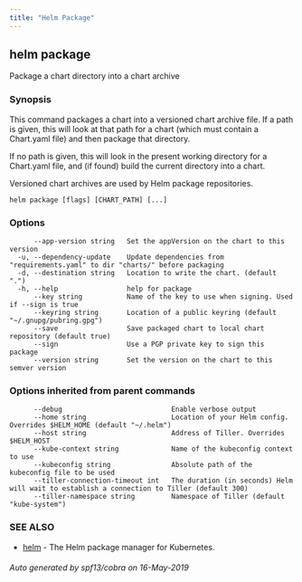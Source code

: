 ```yaml
---
title: "Helm Package"
---
```


## helm package

Package a chart directory into a chart archive

### Synopsis


This command packages a chart into a versioned chart archive file. If a path
is given, this will look at that path for a chart (which must contain a
Chart.yaml file) and then package that directory.

If no path is given, this will look in the present working directory for a
Chart.yaml file, and (if found) build the current directory into a chart.

Versioned chart archives are used by Helm package repositories.


```
helm package [flags] [CHART_PATH] [...]
```

### Options

```
      --app-version string   Set the appVersion on the chart to this version
  -u, --dependency-update    Update dependencies from "requirements.yaml" to dir "charts/" before packaging
  -d, --destination string   Location to write the chart. (default ".")
  -h, --help                 help for package
      --key string           Name of the key to use when signing. Used if --sign is true
      --keyring string       Location of a public keyring (default "~/.gnupg/pubring.gpg")
      --save                 Save packaged chart to local chart repository (default true)
      --sign                 Use a PGP private key to sign this package
      --version string       Set the version on the chart to this semver version
```

### Options inherited from parent commands

```
      --debug                           Enable verbose output
      --home string                     Location of your Helm config. Overrides $HELM_HOME (default "~/.helm")
      --host string                     Address of Tiller. Overrides $HELM_HOST
      --kube-context string             Name of the kubeconfig context to use
      --kubeconfig string               Absolute path of the kubeconfig file to be used
      --tiller-connection-timeout int   The duration (in seconds) Helm will wait to establish a connection to Tiller (default 300)
      --tiller-namespace string         Namespace of Tiller (default "kube-system")
```

### SEE ALSO

* [helm](helm.md)	 - The Helm package manager for Kubernetes.

###### Auto generated by spf13/cobra on 16-May-2019
